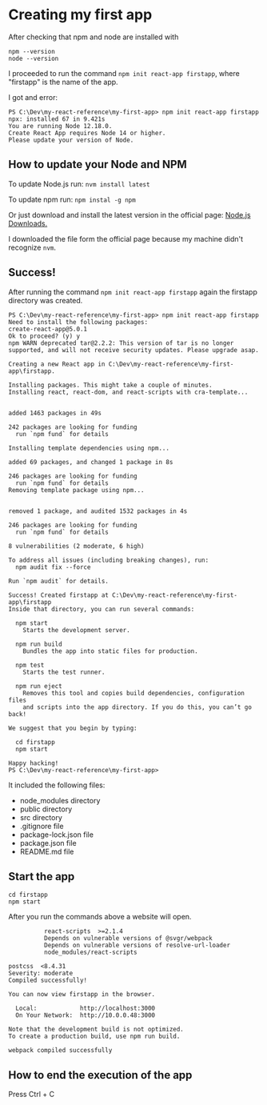 # Creating my first app #

After checking that npm and node are installed with

```
npm --version
node --version
```

I proceeded to run the command `npm init react-app firstapp`, where "firstapp" is the name of the app.

I got and error:
```
PS C:\Dev\my-react-reference\my-first-app> npm init react-app firstapp
npx: installed 67 in 9.421s
You are running Node 12.18.0.
Create React App requires Node 14 or higher. 
Please update your version of Node.
```

## How to update your Node and NPM ##

To update Node.js run: `nvm install latest`

To update npm run: `npm instal -g npm`

Or just download and install the latest version in the official page: [Node.js Downloads.](https://nodejs.org/en/download/)

I downloaded the file form the official page because my machine didn't recognize `nvm`.


## Success! ##

After running the command `npm init react-app firstapp` again the firstapp directory was created.

```
PS C:\Dev\my-react-reference\my-first-app> npm init react-app firstapp
Need to install the following packages:
create-react-app@5.0.1
Ok to proceed? (y) y
npm WARN deprecated tar@2.2.2: This version of tar is no longer supported, and will not receive security updates. Please upgrade asap.

Creating a new React app in C:\Dev\my-react-reference\my-first-app\firstapp.

Installing packages. This might take a couple of minutes.
Installing react, react-dom, and react-scripts with cra-template...


added 1463 packages in 49s

242 packages are looking for funding
  run `npm fund` for details

Installing template dependencies using npm...

added 69 packages, and changed 1 package in 8s

246 packages are looking for funding
  run `npm fund` for details
Removing template package using npm...


removed 1 package, and audited 1532 packages in 4s

246 packages are looking for funding
  run `npm fund` for details

8 vulnerabilities (2 moderate, 6 high)

To address all issues (including breaking changes), run:
  npm audit fix --force

Run `npm audit` for details.

Success! Created firstapp at C:\Dev\my-react-reference\my-first-app\firstapp
Inside that directory, you can run several commands:

  npm start
    Starts the development server.

  npm run build
    Bundles the app into static files for production.

  npm test
    Starts the test runner.

  npm run eject
    Removes this tool and copies build dependencies, configuration files
    and scripts into the app directory. If you do this, you can’t go back!

We suggest that you begin by typing:

  cd firstapp
  npm start

Happy hacking!
PS C:\Dev\my-react-reference\my-first-app> 
```

It included the following files:

- node_modules directory
- public directory
- src directory
- .gitignore file
- package-lock.json file
- package.json file
- README.md file

## Start the app ##

```
cd firstapp
npm start
```
After you run the commands above a website will open.

```
          react-scripts  >=2.1.4
          Depends on vulnerable versions of @svgr/webpack
          Depends on vulnerable versions of resolve-url-loader
          node_modules/react-scripts

postcss  <8.4.31
Severity: moderate
Compiled successfully!

You can now view firstapp in the browser.        

  Local:            http://localhost:3000        
  On Your Network:  http://10.0.0.48:3000        

Note that the development build is not optimized.
To create a production build, use npm run build. 

webpack compiled successfully
```

## How to end the execution of the app ##

Press Ctrl + C

